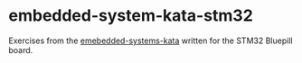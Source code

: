 # embedded-system-kata-stm32

Exercises from the 
[emebedded-systems-kata](https://github.com/cwyant314159/embedded-system-kata)
written for the STM32 Bluepill board.